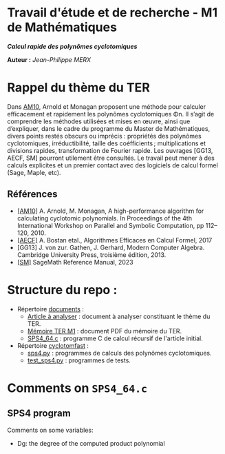 Travail d'étude et de recherche - M1 de Mathématiques
=====================================================
***Calcul rapide des polynômes cyclotomiques***

**Auteur :** *Jean-Philippe MERX*

# Rappel du thème du TER
Dans [AM10](documents/cyclotomic-highperf.pdf), Arnold et Monagan proposent une méthode pour calculer efficacement et rapidement les polynômes cyclotomiques Φn.
Il s’agit de comprendre les méthodes utilisées et mises en œuvre, ainsi que d’expliquer, dans le cadre du programme du Master de Mathématiques, divers points restés obscurs ou imprécis : propriétés des polynômes cyclotomiques, irréductibilité, taille des coéfficients ; multiplications et divisions rapides, transformation de Fourier rapide.
Les ouvrages [GG13, AECF, SM] pourront utilement être consultés. Le travail peut mener à des calculs explicites et un premier contact avec des logiciels de calcul formel (Sage, Maple, etc).

## Références
- [[AM10]](http://wayback.cecm.sfu.ca/~ada26/cyclotomic/PDFs/highperf.pdf) A. Arnold, M. Monagan, A high-performance algorithm for calculating cyclotomic polynomials. In Proceedings of the 4th International Workshop on Parallel and Symbolic Computation, pp 112–120, 2010.
- [[AECF]](https://hal.archives-ouvertes.fr/AECF/) A. Bostan etal., Algorithmes Efficaces en Calcul Formel, 2017
- [GG13] J. von zur. Gathen, J. Gerhard, Modern Computer Algebra. Cambridge University Press, troisième édition, 2013.
- [[SM]](https://doc.sagemath.org/pdf/en/tutorial/sage_tutorial.pdf) SageMath Reference Manual, 2023


# Structure du repo :
- Répertoire [documents](documents) :
    - [Article à analyser](documents/cyclotomic-highperf.pdf) : document à analyser constituant le thème du TER.
    - [Mémoire TER M1](documents/jpmerx-polynoms-cyclotomics.pdf) : document PDF du mémoire du TER.
    - [SPS4_64.c](documents/SPS4_64.c) : programme C de calcul récursif de l'article initial.
- Répertoire [cyclotomfast](cyclotomfast) :
    - [sps4.py](cyclotomfast/sps4.py) : programmes de calculs des polynômes cyclotomiques.
    - [test_sps4.py](cyclotomfast/test_sps4.py) : programmes de tests.

# Comments on `SPS4_64.c`
## SPS4 program
Comments on some variables:
- Dg: the degree of the computed product polynomial 
